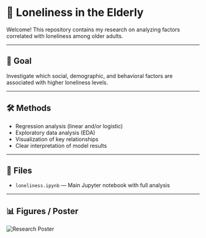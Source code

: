 # 🧓 Loneliness in the Elderly

Welcome! This repository contains my research on analyzing factors correlated with loneliness among older adults.

---

## 🎯 Goal

Investigate which social, demographic, and behavioral factors are associated with higher loneliness levels.

---

## 🛠️ Methods

- Regression analysis (linear and/or logistic)
- Exploratory data analysis (EDA)
- Visualization of key relationships
- Clear interpretation of model results

---

## 📂 Files

- `loneliness.ipynb` — Main Jupyter notebook with full analysis


---

## 📊 Figures / Poster

![Research Poster](Loneliness.png)
